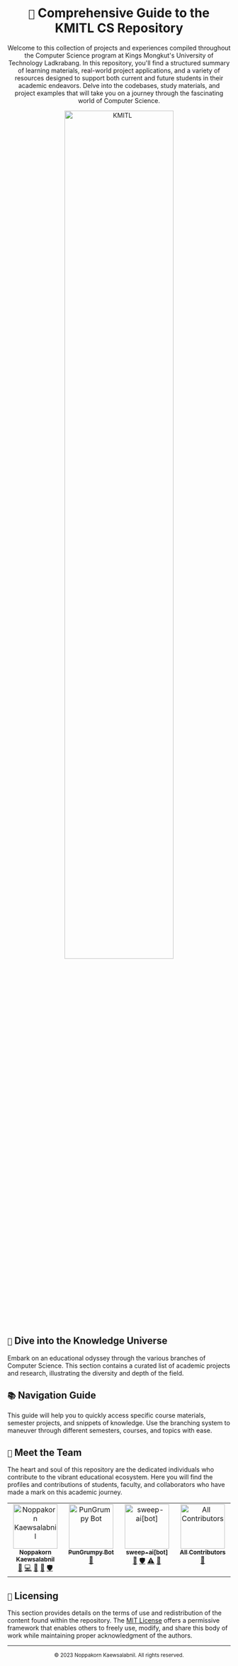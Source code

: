 <div align="center">
  <h1><code>🏫</code> Comprehensive Guide to the KMITL CS Repository</h1>
  <p>Welcome to this collection of projects and experiences compiled throughout the Computer Science program at Kings Mongkut's University of Technology Ladkrabang. In this repository, you'll find a structured summary of learning materials, real-world project applications, and a variety of resources designed to support both current and future students in their academic endeavors. Delve into the codebases, study materials, and project examples that will take you on a journey through the fascinating world of Computer Science.</p>
</div>

<div align="center">
  <img src="https://estamps.kmitl.ac.th/kmitl-logo.png" alt="KMITL" width="70%">
</div>

## `🚀` Dive into the Knowledge Universe

Embark on an educational odyssey through the various branches of Computer Science. This section contains a curated list of academic projects and research, illustrating the diversity and depth of the field.

## `📚` Navigation Guide

This guide will help you to quickly access specific course materials, semester projects, and snippets of knowledge. Use the branching system to maneuver through different semesters, courses, and topics with ease.

## `🦧` Meet the Team

The heart and soul of this repository are the dedicated individuals who contribute to the vibrant educational ecosystem. Here you will find the profiles and contributions of students, faculty, and collaborators who have made a mark on this academic journey.

<!-- ALL-CONTRIBUTORS-LIST:START - Do not remove or modify this section -->
<!-- prettier-ignore-start -->
<!-- markdownlint-disable -->
<table>
  <tbody>
    <tr>
      <td align="center" valign="top" width="14.28%"><a href="https://pungrumpy.com"><img src="https://avatars.githubusercontent.com/u/108584943?v=4?s=100" width="100px;" alt="Noppakorn Kaewsalabnil"/><br /><sub><b>Noppakorn Kaewsalabnil</b></sub></a><br /><a href="#maintenance-PunGrumpy" title="Maintenance">🚧</a> <a href="https://github.com/Grumpy-Mephisto/KMITL/commits?author=PunGrumpy" title="Code">💻</a> <a href="https://github.com/Grumpy-Mephisto/KMITL/commits?author=PunGrumpy" title="Documentation">📖</a> <a href="#design-PunGrumpy" title="Design">🎨</a> <a href="#security-PunGrumpy" title="Security">🛡️</a></td>
      <td align="center" valign="top" width="14.28%"><a href="https://github.com/pungrumpy-bot"><img src="https://avatars.githubusercontent.com/u/151485456?v=4?s=100" width="100px;" alt="PunGrumpy Bot"/><br /><sub><b>PunGrumpy Bot</b></sub></a><br /><a href="https://github.com/Grumpy-Mephisto/KMITL/commits?author=pungrumpy-bot" title="Documentation">📖</a></td>
      <td align="center" valign="top" width="14.28%"><a href="https://github.com/apps/sweep-ai"><img src="https://avatars.githubusercontent.com/ml/15116?s=82&v=4?s=100" width="100px;" alt="sweep-ai[bot]"/><br /><sub><b>sweep-ai[bot]</b></sub></a><br /><a href="#ideas-sweep-ai[bot]" title="Ideas, Planning, & Feedback">🤔</a> <a href="#security-sweep-ai[bot]" title="Security">🛡️</a> <a href="https://github.com/Grumpy-Mephisto/KMITL/commits?author=sweep-ai[bot]" title="Tests">⚠️</a> <a href="https://github.com/Grumpy-Mephisto/KMITL/issues?q=author%3Asweep-ai[bot]" title="Bug reports">🐛</a></td>
      <td align="center" valign="top" width="14.28%"><a href="https://allcontributors.org"><img src="https://avatars.githubusercontent.com/u/46410174?v=4?s=100" width="100px;" alt="All Contributors"/><br /><sub><b>All Contributors</b></sub></a><br /><a href="https://github.com/Grumpy-Mephisto/KMITL/commits?author=all-contributors" title="Documentation">📖</a></td>
    </tr>
  </tbody>
</table>

<!-- markdownlint-restore -->
<!-- prettier-ignore-end -->

<!-- ALL-CONTRIBUTORS-LIST:END -->

## `📝` Licensing

This section provides details on the terms of use and redistribution of the content found within the repository. The [MIT License](LICENSE) offers a permissive framework that enables others to freely use, modify, and share this body of work while maintaining proper acknowledgment of the authors.

---

<div align="center">
  <sub> © 2023 Noppakorn Kaewsalabnil. All rights reserved. </sub>
</div>

